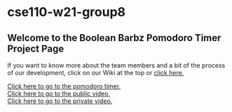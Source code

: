 # cse110-w21-group8
## Welcome to the Boolean Barbz Pomodoro Timer Project Page

If you want to know more about the team members and a bit of the process of our development, click on our Wiki at the top or [click here.](https://github.com/elliscchang/cse110-w21-group8/wiki)


[Click here to go to the pomodoro timer.](https://elliscchang.github.io/cse110-w21-group8) <br/>
[Click here to go to the public video.]() <br/>
[Click here to go to the private video.]() <br/>
